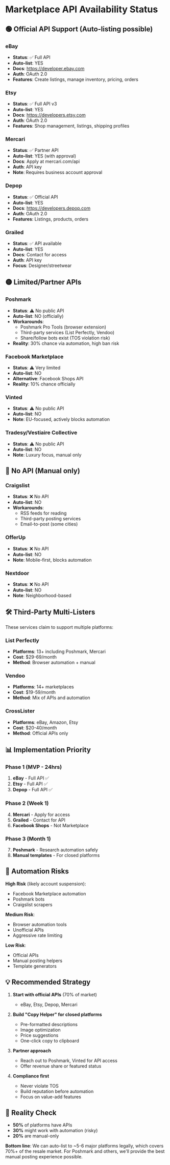 # Marketplace API Availability Status

## 🟢 Official API Support (Auto-listing possible)

### eBay
- **Status**: ✅ Full API
- **Auto-list**: YES
- **Docs**: https://developer.ebay.com
- **Auth**: OAuth 2.0
- **Features**: Create listings, manage inventory, pricing, orders

### Etsy
- **Status**: ✅ Full API v3
- **Auto-list**: YES
- **Docs**: https://developers.etsy.com
- **Auth**: OAuth 2.0
- **Features**: Shop management, listings, shipping profiles

### Mercari
- **Status**: ✅ Partner API
- **Auto-list**: YES (with approval)
- **Docs**: Apply at mercari.com/api
- **Auth**: API key
- **Note**: Requires business account approval

### Depop
- **Status**: ✅ Official API
- **Auto-list**: YES
- **Docs**: https://developers.depop.com
- **Auth**: OAuth 2.0
- **Features**: Listings, products, orders

### Grailed
- **Status**: ✅ API available
- **Auto-list**: YES
- **Docs**: Contact for access
- **Auth**: API key
- **Focus**: Designer/streetwear

## 🟡 Limited/Partner APIs

### Poshmark
- **Status**: ⚠️ No public API
- **Auto-list**: NO (officially)
- **Workarounds**:
  - Poshmark Pro Tools (browser extension)
  - Third-party services (List Perfectly, Vendoo)
  - Share/follow bots exist (TOS violation risk)
- **Reality**: 30% chance via automation, high ban risk

### Facebook Marketplace
- **Status**: ⚠️ Very limited
- **Auto-list**: NO
- **Alternative**: Facebook Shops API
- **Reality**: 10% chance officially

### Vinted
- **Status**: ⚠️ No public API
- **Auto-list**: NO
- **Note**: EU-focused, actively blocks automation

### Tradesy/Vestiaire Collective
- **Status**: ⚠️ No public API
- **Auto-list**: NO
- **Note**: Luxury focus, manual only

## 🔴 No API (Manual only)

### Craigslist
- **Status**: ❌ No API
- **Auto-list**: NO
- **Workarounds**: 
  - RSS feeds for reading
  - Third-party posting services
  - Email-to-post (some cities)

### OfferUp
- **Status**: ❌ No API
- **Auto-list**: NO
- **Note**: Mobile-first, blocks automation

### Nextdoor
- **Status**: ❌ No API
- **Auto-list**: NO
- **Note**: Neighborhood-based

## 🛠️ Third-Party Multi-Listers

These services claim to support multiple platforms:

### List Perfectly
- **Platforms**: 13+ including Poshmark, Mercari
- **Cost**: $29-69/month
- **Method**: Browser automation + manual

### Vendoo
- **Platforms**: 14+ marketplaces
- **Cost**: $19-59/month
- **Method**: Mix of APIs and automation

### CrossLister
- **Platforms**: eBay, Amazon, Etsy
- **Cost**: $20-40/month
- **Method**: Official APIs only

## 📊 Implementation Priority

### Phase 1 (MVP - 24hrs)
1. **eBay** - Full API ✅
2. **Etsy** - Full API ✅
3. **Depop** - Full API ✅

### Phase 2 (Week 1)
4. **Mercari** - Apply for access
5. **Grailed** - Contact for API
6. **Facebook Shops** - Not Marketplace

### Phase 3 (Month 1)
7. **Poshmark** - Research automation safely
8. **Manual templates** - For closed platforms

## 🚨 Automation Risks

**High Risk** (likely account suspension):
- Facebook Marketplace automation
- Poshmark bots
- Craigslist scrapers

**Medium Risk**:
- Browser automation tools
- Unofficial APIs
- Aggressive rate limiting

**Low Risk**:
- Official APIs
- Manual posting helpers
- Template generators

## 💡 Recommended Strategy

1. **Start with official APIs** (70% of market)
   - eBay, Etsy, Depop, Mercari

2. **Build "Copy Helper" for closed platforms**
   - Pre-formatted descriptions
   - Image optimization
   - Price suggestions
   - One-click copy to clipboard

3. **Partner approach**
   - Reach out to Poshmark, Vinted for API access
   - Offer revenue share or featured status

4. **Compliance first**
   - Never violate TOS
   - Build reputation before automation
   - Focus on value-add features

## 🎯 Reality Check

- **50%** of platforms have APIs
- **30%** might work with automation (risky)
- **20%** are manual-only

**Bottom line**: We can auto-list to ~5-6 major platforms legally, which covers 70%+ of the resale market. For Poshmark and others, we'll provide the best manual posting experience possible.